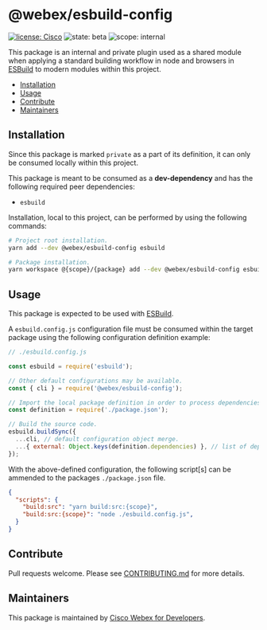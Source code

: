 # @webex/esbuild-config

[![license: Cisco](https://img.shields.io/badge/License-Cisco-blueviolet?style=flat-square)](https://github.com/webex/webex-js-sdk/blob/master/LICENSE)
![state: beta](https://img.shields.io/badge/State\-Beta-blue?style=flat-square)
![scope: internal](https://img.shields.io/badge/Scope-Internal-red?style=flat-square)

This package is an internal and private plugin used as a shared module when applying a standard building workflow in node and browsers in [ESBuild](https://esbuild.github.io/) to modern modules within this project.

* [Installation](#installation)
* [Usage](#usage)
* [Contribute](#contribute)
* [Maintainers](#maintainers)

## Installation

Since this package is marked `private` as a part of its definition, it can only be consumed locally within this project.

This package is meant to be consumed as a **dev-dependency** and has the following required peer dependencies:

* `esbuild`

Installation, local to this project, can be performed by using the following commands:

```bash
# Project root installation.
yarn add --dev @webex/esbuild-config esbuild

# Package installation.
yarn workspace @{scope}/{package} add --dev @webex/esbuild-config esbuild
```

## Usage

This package is expected to be used with [ESBuild](https://esbuild.github.io/).

A `esbuild.config.js` configuration file must be consumed within the target package using the following configuration definition example:

```js
// ./esbuild.config.js

const esbuild = require('esbuild');

// Other default configurations may be available.
const { cli } = require('@webex/esbuild-config');

// Import the local package definition in order to process dependencies dynamically
const definition = require('./package.json');

// Build the source code.
esbuild.buildSync({
  ...cli, // default configuration object merge.
  ...{ external: Object.keys(definition.dependencies) }, // list of dependencies to ignore when bundling.
});
```

With the above-defined configuration, the following script[s] can be ammended to the packages `./package.json` file.

```json
{
  "scripts": {
    "build:src": "yarn build:src:{scope}",
    "build:src:{scope}": "node ./esbuild.config.js",
  }
}
```

## Contribute

Pull requests welcome. Please see [CONTRIBUTING.md](https://github.com/webex/webex-js-sdk/blob/master/CONTRIBUTING.md) for more details.

## Maintainers

This package is maintained by [Cisco Webex for Developers](https://developer.webex.com/).
